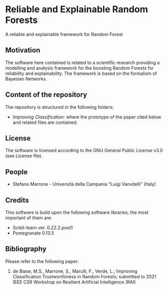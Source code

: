# Reliable and Explainable Random Forests
 
A reliable and explainable framework for Random Forest

## Motivation
The software here contained is related to a scientific research providing a modelling and analysis framework for the boosting Random Forests for reliability and explainability. The framework is based on the formalism of Bayesian Networks.

## Content of the repository
The repository is structured in the following folders:
* *Improving Classification*: where the prototype of the paper cited below and related files are contained.

## License
The software is licensed according to the GNU General Public License v3.0 (see License file).

## People
* Stefano Marrone - Università della Campania "Luigi Vanvitelli" (Italy)

## Credits
This software is build upon the following software libraries; the most important of them are:
* Scikit-learn ver. 0.22.2.post1
* Pomegranate 0.13.5

## Bibliography
Please refer to the following paper:
1. de Biase, M.S., Marrone, S., Marulli, F., Verde, L.; Improving Classification Trustworthiness in Random Forests; submitted to 2021 IEEE CSR Workshop on Resilient Artificial Intelligence (RAI)